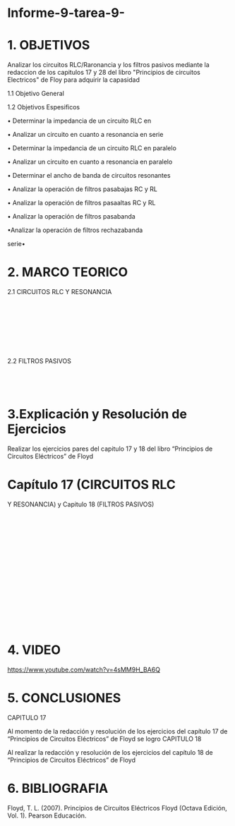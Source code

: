 # Informe-9-tarea-9-
# 1. OBJETIVOS 
 
Analizar los circuitos RLC/Raronancia y los filtros pasivos mediante la redaccion de los capitulos 17 y 28 del libro "Principios de circuitos Electricos" de Floy para adquirir la capasidad  
 
1.1 Objetivo General


1.2 Objetivos Espesificos

•	 Determinar la impedancia de un circuito RLC en

• Analizar un circuito en cuanto a resonancia en serie

• Determinar la impedancia de un circuito RLC en
paralelo

• Analizar un circuito en cuanto a resonancia en
paralelo 

• Determinar el ancho de banda de circuitos
resonantes

• Analizar la operación de filtros pasabajas RC y RL

• Analizar la operación de filtros pasaaltas RC y RL

• Analizar la operación de filtros pasabanda

•Analizar la operación de filtros rechazabanda

serie•	

# 2. MARCO TEORICO
  
   2.1 CIRCUITOS RLC
Y RESONANCIA
   
 ![]()

![]()

![]()

![]()

![]()

![]()

![]()

![]()

![]()



  2.2 FILTROS PASIVOS
  
![]()

![]()

![]()

![]()

    
# 3.Explicación y Resolución de Ejercicios 

 Realizar los ejercicios pares del capitulo 17 y 18 del libro “Principios de Circuitos Eléctricos” de Floyd 

# Capítulo 17 (CIRCUITOS RLC
Y RESONANCIA) y Capitulo 18 (FILTROS PASIVOS)

![]()

![]()

![]()

![]()

![]()

![]()

![]()

![]()

![]()

![]()

![]()

![]()

![]()

![]()

![]()

![]()

![]()

![]()

![]()


# 4. VIDEO

https://www.youtube.com/watch?v=4sMM9H_BA6Q

# 5. CONCLUSIONES

CAPITULO 17

Al momento de la redacción y resolución de los ejercicios del capítulo 17 de “Principios de Circuitos Eléctricos” de Floyd se logro 
CAPITULO 18

Al realizar la redacción y resolución de los ejercicios del capítulo 18 de “Principios de Circuitos Eléctricos” de Floyd  


# 6. BIBLIOGRAFIA

  Floyd, T. L. (2007). Principios de Circuitos Eléctricos Floyd (Octava Edición, Vol. 1). Pearson Educación.
